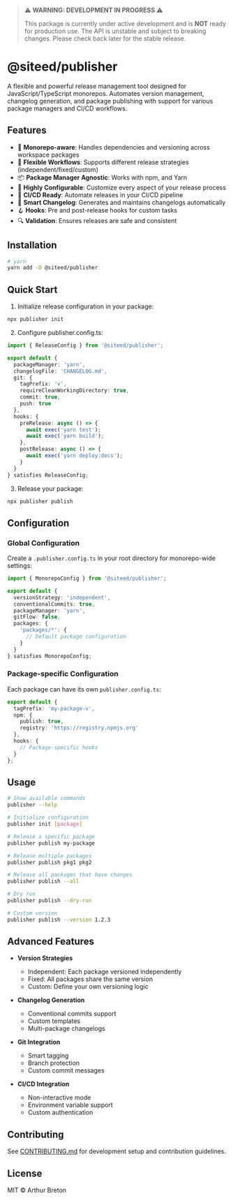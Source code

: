 > ⚠️ **WARNING: DEVELOPMENT IN PROGRESS** ⚠️
> 
> This package is currently under active development and is **NOT** ready for production use.
> The API is unstable and subject to breaking changes. Please check back later for the stable release.

# @siteed/publisher

A flexible and powerful release management tool designed for JavaScript/TypeScript monorepos. Automates version management, changelog generation, and package publishing with support for various package managers and CI/CD workflows.

## Features

- 🎯 **Monorepo-aware**: Handles dependencies and versioning across workspace packages
- 🔄 **Flexible Workflows**: Supports different release strategies (independent/fixed/custom)
- 📦 **Package Manager Agnostic**: Works with npm, and Yarn
- 🔧 **Highly Configurable**: Customize every aspect of your release process
- 🤖 **CI/CD Ready**: Automate releases in your CI/CD pipeline
- 📝 **Smart Changelog**: Generates and maintains changelogs automatically
- 🪝 **Hooks**: Pre and post-release hooks for custom tasks
- 🔍 **Validation**: Ensures releases are safe and consistent

## Installation

```bash
# yarn
yarn add -D @siteed/publisher
```

## Quick Start

1. Initialize release configuration in your package:
```bash
npx publisher init
```

2. Configure publisher.config.ts:
```typescript
import { ReleaseConfig } from '@siteed/publisher';

export default {
  packageManager: 'yarn',
  changelogFile: 'CHANGELOG.md',
  git: {
    tagPrefix: 'v',
    requireCleanWorkingDirectory: true,
    commit: true,
    push: true
  },
  hooks: {
    preRelease: async () => {
      await exec('yarn test');
      await exec('yarn build');
    },
    postRelease: async () => {
      await exec('yarn deploy:docs');
    }
  }
} satisfies ReleaseConfig;
```

3. Release your package:
```bash
npx publisher publish
```

## Configuration

### Global Configuration
Create a `.publisher.config.ts` in your root directory for monorepo-wide settings:

```typescript
import { MonorepoConfig } from '@siteed/publisher';

export default {
  versionStrategy: 'independent',
  conventionalCommits: true,
  packageManager: 'yarn',
  gitFlow: false,
  packages: {
    'packages/*': {
      // Default package configuration
    }
  }
} satisfies MonorepoConfig;
```

### Package-specific Configuration
Each package can have its own `publisher.config.ts`:

```typescript
export default {
  tagPrefix: 'my-package-v',
  npm: {
    publish: true,
    registry: 'https://registry.npmjs.org'
  },
  hooks: {
    // Package-specific hooks
  }
};
```

## Usage

```bash
# Show available commands
publisher --help

# Initialize configuration
publisher init [package]

# Release a specific package
publisher publish my-package

# Release multiple packages
publisher publish pkg1 pkg2

# Release all packages that have changes
publisher publish --all

# Dry run
publisher publish --dry-run

# Custom version
publisher publish --version 1.2.3
```

## Advanced Features

- **Version Strategies**
  - Independent: Each package versioned independently
  - Fixed: All packages share the same version
  - Custom: Define your own versioning logic

- **Changelog Generation**
  - Conventional commits support
  - Custom templates
  - Multi-package changelogs

- **Git Integration**
  - Smart tagging
  - Branch protection
  - Custom commit messages

- **CI/CD Integration**
  - Non-interactive mode
  - Environment variable support
  - Custom authentication

## Contributing

See [CONTRIBUTING.md](./CONTRIBUTING.md) for development setup and contribution guidelines.

## License

MIT © Arthur Breton
